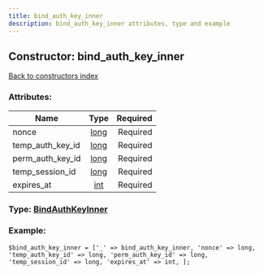```yaml
---
title: bind_auth_key_inner
description: bind_auth_key_inner attributes, type and example
---
```

## Constructor: bind\_auth\_key\_inner  
[Back to constructors index](index.md)



### Attributes:

| Name     |    Type       | Required |
|----------|:-------------:|---------:|
|nonce|[long](../types/long.md) | Required|
|temp\_auth\_key\_id|[long](../types/long.md) | Required|
|perm\_auth\_key\_id|[long](../types/long.md) | Required|
|temp\_session\_id|[long](../types/long.md) | Required|
|expires\_at|[int](../types/int.md) | Required|



### Type: [BindAuthKeyInner](../types/BindAuthKeyInner.md)


### Example:

```
$bind_auth_key_inner = ['_' => bind_auth_key_inner, 'nonce' => long, 'temp_auth_key_id' => long, 'perm_auth_key_id' => long, 'temp_session_id' => long, 'expires_at' => int, ];
```